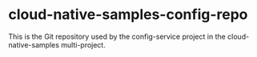 # cloud-native-samples-config-repo
This is the Git repository used by the config-service project in the cloud-native-samples multi-project.
